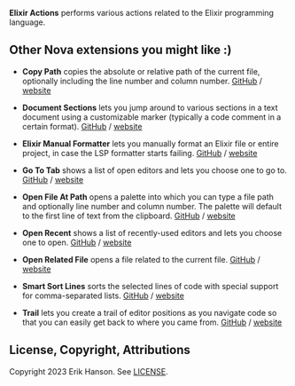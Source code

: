 **Elixir Actions** performs various actions related to the Elixir programming language.

## Other Nova extensions you might like :)

- **Copy Path** copies the absolute or relative path of the current file, optionally including the line number and
  column number.
  [GitHub](https://github.com/eahanson/copy-path.novaextension) /
  [website](https://extensions.panic.com/extensions/eahanson/eahanson.copy-path/)

- **Document Sections** lets you jump around to various sections in a text document using a customizable marker
  (typically a code comment in a certain format).
  [GitHub](https://github.com/eahanson/document-sections.novaextension) /
  [website](https://extensions.panic.com/extensions/eahanson/eahanson.document-sections/)

- **Elixir Manual Formatter** lets you manually format an Elixir file or entire project, in case the LSP formatter
  starts failing.
  [GitHub](https://github.com/eahanson/elixir-manual-formatter.novaextension) /
  [website](https://extensions.panic.com/extensions/eahanson/eahanson.elixir-manual-formatter/)

- **Go To Tab** shows a list of open editors and lets you choose one to go to.
  [GitHub](https://github.com/eahanson/go-to-tab.novaextension) /
  [website](https://extensions.panic.com/extensions/eahanson/eahanson.go-to-tab/)

- **Open File At Path** opens a palette into which you can type a file path and optionally line number and column number.
  The palette will default to the first line of text from the clipboard.
  [GitHub](https://github.com/eahanson/open-file-at-path.novaextension) /
  [website](https://extensions.panic.com/extensions/eahanson/eahanson.open-file-at-path/)

- **Open Recent** shows a list of recently-used editors and lets you choose one to open.
  [GitHub](https://github.com/eahanson/open-recent.novaextension) /
  [website](https://extensions.panic.com/extensions/eahanson/eahanson.open-recent/)

- **Open Related File** opens a file related to the current file.
  [GitHub](https://github.com/synchronal/related-files.novaextension) /
  [website](https://extensions.panic.com/extensions/eahanson/eahanson.related-files/)

- **Smart Sort Lines** sorts the selected lines of code with special support for comma-separated lists.
  [GitHub](https://github.com/eahanson/smart-sort-lines) /
  [website](https://extensions.panic.com/extensions/eahanson/eahanson.smart-sort-lines/)

- **Trail** lets you create a trail of editor positions as you navigate code so that you can easily get back to where
  you came from.
  [GitHub](https://github.com/eahanson/trail.novaextension) /
  [website](https://extensions.panic.com/extensions/eahanson/eahanson.trail/)

## License, Copyright, Attributions

Copyright 2023 Erik Hanson. See [LICENSE](https://github.com/eahanson/elixir-actions.novaextension/blob/main/LICENSE).
